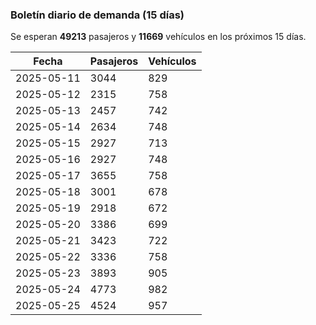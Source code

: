 ### Boletín diario de demanda (15 días)

Se esperan **49213** pasajeros y **11669** vehículos en los próximos 15 días.

| Fecha      | Pasajeros | Vehículos |
|------------|-----------|-----------|
| 2025-05-11 | 3044 | 829 |
| 2025-05-12 | 2315 | 758 |
| 2025-05-13 | 2457 | 742 |
| 2025-05-14 | 2634 | 748 |
| 2025-05-15 | 2927 | 713 |
| 2025-05-16 | 2927 | 748 |
| 2025-05-17 | 3655 | 758 |
| 2025-05-18 | 3001 | 678 |
| 2025-05-19 | 2918 | 672 |
| 2025-05-20 | 3386 | 699 |
| 2025-05-21 | 3423 | 722 |
| 2025-05-22 | 3336 | 758 |
| 2025-05-23 | 3893 | 905 |
| 2025-05-24 | 4773 | 982 |
| 2025-05-25 | 4524 | 957 |
